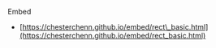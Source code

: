 Embed

- [https://chesterchenn.github.io/embed/rect\_basic.html](https://chesterchenn.github.io/embed/rect_basic.html)
